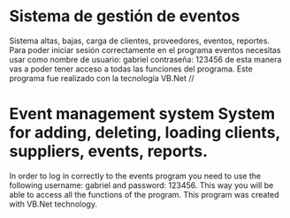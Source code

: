 # Sistema de gestión de eventos
Sistema altas, bajas, carga de clientes, proveedores, eventos, reportes.
Para poder iniciar sesión correctamente en el programa eventos necesitas usar como nombre de usuario: gabriel  contraseña: 123456 de esta manera vas a poder tener acceso a todas las funciones del programa. Este programa fue realizado con la tecnología VB.Net
//
# Event management system System for adding, deleting, loading clients, suppliers, events, reports.
In order to log in correctly to the events program you need to use the following username: gabriel and password: 123456. This way you will be able to access all the functions of the program. This program was created with VB.Net technology.
